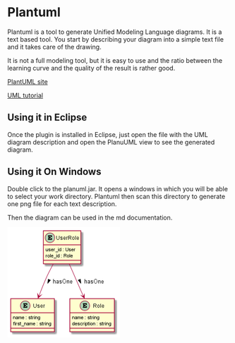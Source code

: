 # Plantuml

Plantuml is a tool to generate Unified Modeling Language diagrams. It is a text based tool. You start by describing your diagram into a simple text file and it takes care of the drawing.

It is not a full modeling tool, but it is easy to use and the ratio between the learning curve and the quality of the result is rather good. 

[PlantUML site](https://plantuml.com)

[UML tutorial](https://sparxsystems.com/resources/tutorials/uml/part1.html)

## Using it in Eclipse

Once the plugin is installed in Eclipse, just open the file with the UML diagram description and open the PlanuUML view to see the generated diagram.

## Using it On Windows

Double click to the planuml.jar. It opens a windows in which you will be able to select your work directory. Plantuml then scan this directory to generate one png file for each text description.

Then the diagram can be used in the md documentation.

![Example](./images/UserRoleErd.png) 
